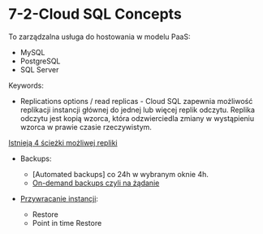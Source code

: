 # 7-2-Cloud SQL Concepts 

To zarządzalna usługa do hostowania w modelu PaaS:
- MySQL
- PostgreSQL
- SQL Server

Keywords:
- Replications options / read replicas - Cloud SQL zapewnia możliwość replikacji instancji głównej do jednej lub więcej replik odczytu. Replika odczytu jest kopią wzorca, która odzwierciedla zmiany w wystąpieniu wzorca w prawie czasie rzeczywistym.

[Istnieją 4 ścieżki możliwej repliki](https://cloud.google.com/sql/docs/mysql/replication)

- Backups:
  - [Automated backups] co 24h w wybranym oknie 4h.
  - [On-demand backups czyli na żądanie](https://cloud.google.com/sql/docs/mysql/backup-recovery/backups#on-demand-backups)
  
- [Przywracanie instancji](https://cloud.google.com/sql/docs/mysql/backup-recovery/restore):
  - Restore
  - Point in time Restore



